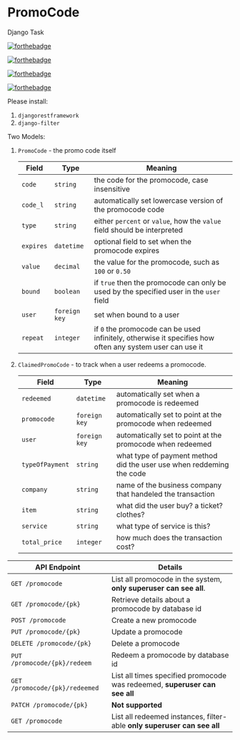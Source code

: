 # PromoCode
Django Task

[![forthebadge](https://forthebadge.com/images/badges/made-with-python.svg)](https://forthebadge.com)

[![forthebadge](https://forthebadge.com/images/badges/built-with-love.svg)](https://forthebadge.com)

[![forthebadge](https://forthebadge.com/images/badges/built-with-swag.svg)](https://forthebadge.com)

[![forthebadge](https://forthebadge.com/images/badges/uses-git.svg)](https://forthebadge.com)

Please install:
1. `djangorestframework`
2. `django-filter`

Two Models:

1. `PromoCode` - the promo code itself

   | Field     | Type          | Meaning                                                |
   | --------- | ------------- | ------------------------------------------------------ |
   | `code`    | `string`      | the code for the promocode, case insensitive           |
   | `code_l`  | `string`      | automatically set lowercase version of the promocode code |
   | `type`    | `string`      | either `percent` or `value`, how the `value` field should be interpreted |
   | `expires` | `datetime`    | optional field to set when the promocode expires       |
   | `value`   | `decimal`     | the value for the promocode, such as `100` or `0.50`   |
   | `bound`   | `boolean`     | if `true` then the promocode can only be used by the specified user in the `user` field |
   | `user`    | `foreign key` | set when bound to a user                               |
   | `repeat`  | `integer`     | if `0` the promocode can be used infinitely, otherwise it specifies how often any system user can use it |

2. `ClaimedPromoCode` - to track when a user redeems a promocode.

   | Field      | Type          | Meaning                                                |
   | ---------- | ------------- | ------------------------------------------------------ |
   | `redeemed` | `datetime`    | automatically set when a promocode is redeemed            | 
   | `promocode`   | `foreign key` | automatically set to point at the promocode when redeemed |
   | `user`     | `foreign key` | automatically set to point at the promocode when redeemed |
   | `typeOfPayment`| `string` | what type of payment method did the user use when reddeming the code |
   | `company`     | `string` | name of the business company that handeled the transaction |
   | `item`     | `string` | what did the user buy? a ticket? clothes? |
   | `service`     | `string` | what type of service is this? |
   | `total_price`     | `integer` | how much does the transaction cost? |

   

 | API Endpoint                    | Details                                                                                 |
   | --------------------------- | --------------------------------------------------------------------------------------- |
   | `GET /promocode`               | List all promocode in the system, **only superuser can see all**.             |
   | `GET /promocode/{pk}`          | Retrieve details about a promocode by database id                                          |
   | `POST /promocode`              | Create a new promocode                                                                     |
   | `PUT /promocode/{pk}`          | Update a promocode                                                                         |
   | `DELETE /promocode/{pk}`       | Delete a promocode                                                                         |
   | `PUT /promocode/{pk}/redeem`   | Redeem a promocode by database id                                                          |
   | `GET /promocode/{pk}/redeemed` | List all times specified promocode was redeemed, **superuser can see all** |
   | `PATCH /promocode/{pk}`        | **Not supported**                                                                       |
   | `GET /promocode`             | List all redeemed instances, filter-able **only superuser can see all**  | 



